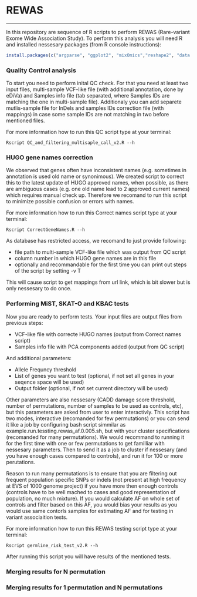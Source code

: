 # REWAS

---

In this repository are sequence of R scripts to perform REWAS (Rare-variant Exome Wide Association Study). To perform this analysis you will need R and installed nessesary packages (from R console instructions):
```R
install.packages(c("argparse", "ggplot2", "mixOmics","reshape2", "data.table", "MiST", "SKAT", "KBAC", "parallel"))
```

### Quality Control analysis
To start you need to perform inital QC check. For that you need at least two input files, multi-sample VCF-like file (with additional annotation, done by eDiVa) and Samples info file (tab separated, where Samples IDs are matching the one in multi-sample file). Additionaly you can add separete mutlis-sample file for InDels and samples IDs correction file (with mappings) in case some sample IDs are not matching in two before mentioned files.

For more information how to run this QC script type at your terminal:
```Shell
Rscript QC_and_filtering_multisaple_call_v2.R --h
```

### HUGO gene names correction
We observed that genes often have inconsistent names (e.g. sometimes in annotation is used old name or synonimous). We created script to correct this to the latest update of HUGO approved names, when possible, as there are ambiguous cases (e.g. one old name lead to 2 approved current names) which requires manual check up. Therefore we recomand to run this script to minimize possible confusion or errors with names.

For more information how to run this Correct names script type at your terminal:
```Shell
Rscript CorrectGeneNames.R --h
```
As database has restricted access, we recomand to just provide following:
* file path to multi-sample VCF-like file which was output from QC script
* column number in which HUGO gene names are in this file 
* optionally and recommandable for the first time you can print out steps of the script by setting -v T 

This will cause script to get mappings from url link, which is bit slower but is only nessesary to do once.


### Performing MiST, SKAT-O and KBAC tests
Now you are ready to perform tests. Your input files are output files from previous steps:
* VCF-like file with correcte HUGO names (output from Correct names script)
* Samples info file with PCA components added (output from QC script)

And additional parameters:
* Allele Frequncy threshold 
* List of genes you want to test (optional, if not set all genes in your seqence space will be used)
* Output folder (optional, if not set current directory will be used)

Other parameters are also nessesary (CADD damage score threshold, number of permutations, number of samples to be used as controls, etc), but this parameters are asked from user to enter interactivly. 
This script has two modes, interactive (recomanded for few permutations) or you can send it like a job by configuring bash script simmilar as example.run.tessting.rewas_af.0.005.sh, but with your cluster specifications (recomanded for many permutations).
We would recommand to running it for the first time with one or few permutations to get familliar with nessesary parameters. Then to send it as a job to cluster if nessesary (and you have enough cases compared to controls), and run it for 100 or more perutations. 

Reason to run many permutations is to ensure that you are filtering out frequent population specific SNPs or indels (not present at high frequency at EVS of 1000 genome project) if you have more then enough controls (controls have to be well mached to cases and good representation of population, no much mixture). If you would calculate AF on whole set of controls and filter based on this AF, you would bias your results as you would use same contorls samples for estimating AF and for testing in variant associaition tests.  

For more information how to run this REWAS testing script type at your terminal:
```Shell
Rscript germline_risk_test_v2.R --h
```

After running this script you will have results of the mentioned tests.

### Merging results for N permutation

### Merging results for 1 permutation and N permutations
